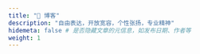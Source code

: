 ```yaml
---
title: "🧱 博客"
description: "自由表达，开放宽容，个性张扬，专业精神"
hidemeta: false # 是否隐藏文章的元信息，如发布日期、作者等
weight: 1
---
```

